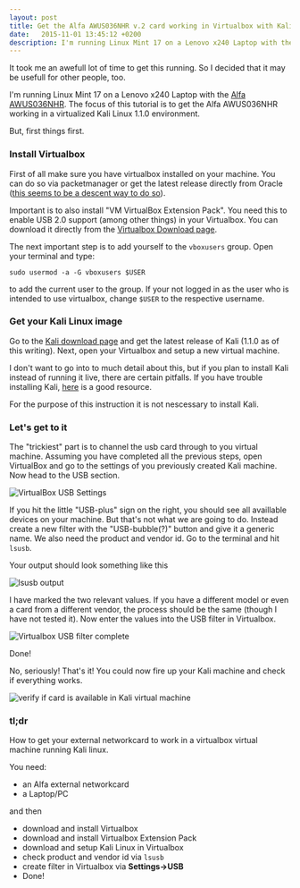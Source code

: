 ```yaml
---
layout: post
title: Get the Alfa AWUS036NHR v.2 card working in Virtualbox with Kali Linux
date:   2015-11-01 13:45:12 +0200
description: I'm running Linux Mint 17 on a Lenovo x240 Laptop with the Alfa AWUS036NHR. The focus of this tutorial is to get the Alfa AWUS036NHR working in a virtualized Kali Linux 1.1.0 environment.
---
```

It took me an awefull lot of time to get this running. So I decided that it may be usefull for other people, too.

I'm running Linux Mint 17 on a Lenovo x240 Laptop with the [Alfa AWUS036NHR](http://www.amazon.com/Alfa-AWUS036NHR-High-Gain-Wireless-N-Strongest/dp/B005ETA5K2/ref=sr_1_1?ie=UTF8&qid=1424354153&sr=8-1&keywords=Alfa+AWUS036NHR). The focus of this tutorial is to get the Alfa AWUS036NHR working in a virtualized Kali Linux 1.1.0 environment.

But, first things first.


### Install Virtualbox

First of all make sure you have virtualbox installed on your machine. You can do so via packetmanager or get the latest release directly from Oracle ([this seems to be a descent way to do so](http://www.itzgeek.com/how-tos/virtualization/install-virtualbox-4-3-on-linux-mint-17.html#axzz3SCLvGd00)).

Important is to also install "VM VirtualBox Extension Pack". You need this to enable USB 2.0 support (among other things) in your Virtualbox. You can download it directly from the [Virtualbox Download page](https://www.virtualbox.org/wiki/Downloads).

The next important step is to add yourself to the `vboxusers` group. Open your terminal and type:

`sudo usermod -a -G vboxusers $USER`

to add the current user to the group. If your not logged in as the user who is intended to use virtualbox, change `$USER` to the respective username.


### Get your Kali Linux image

Go to the [Kali download page](https://www.kali.org/downloads/) and get the latest release of Kali (1.1.0 as of this writing). Next, open your Virtualbox and setup a new virtual machine.

I don't want to go into to much detail about this, but if you plan to install Kali instead of running it live, there are certain pitfalls. If you have trouble installing Kali, [here](http://www.blackmoreops.com/2014/03/12/step-failed-installing-system-error-kali-linux/) is a good resource.

For the purpose of this instruction it is not nescessary to install Kali.


### Let's get to it

The "trickiest" part is to channel the usb card through to you virtual machine. Assuming you have completed all the previous steps, open VirtualBox and go to the settings of you previously created Kali machine. Now head to the USB section.

![VirtualBox USB Settings](/content/images/2015/02/virtualbox_usb_no_filter.png)

If you hit the little "USB-plus" sign on the right, you should see all availlable devices on your machine. But that's not what we are going to do.
Instead create a new filter with the "USB-bubble(?)" button and give it a generic name. We also need the product and vendor id. Go to the terminal and hit `lsusb`.

Your output should look something like this

![lsusb output](/content/images/2015/02/output_lsusb.png)

I have marked the two relevant values. If you have a different model or even a card from a different vendor, the process should be the same (though I have not tested it).
Now enter the values into the USB filter in Virtualbox.

![Virtualbox USB filter complete](/content/images/2015/02/virtualbox_usb_filter_alfa-2.png)

Done!

No, seriously! That's it! You could now fire up your Kali machine and check if everything works.

![verify if card is available in Kali virtual machine](/content/images/2015/02/kali_verify_usb_card-2.png)


### tl;dr

How to get your external networkcard to work in a virtualbox virtual machine running Kali linux.

You need:

* an Alfa external networkcard
* a Laptop/PC

and then

* download and install Virtualbox
* download and install Virtualbox Extension Pack
* download and setup Kali Linux in Virtualbox
* check product and vendor id via `lsusb`
* create filter in Virtualbox via **Settings->USB**
* Done!
